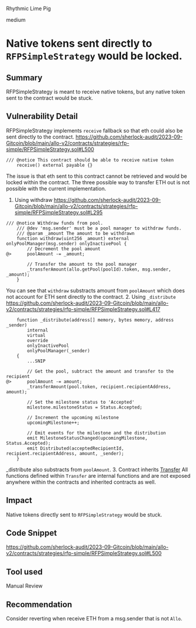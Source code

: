 Rhythmic Lime Pig

medium

# Native tokens sent directly to  `RFPSimpleStrategy` would be locked.
## Summary
RFPSimpleStrategy is meant to receive native tokens, but any native token sent to the contract would be stuck.

## Vulnerability Detail
RFPSimpleStrategy implements `receive` fallback so that eth could also be sent directly to the contract.
https://github.com/sherlock-audit/2023-09-Gitcoin/blob/main/allo-v2/contracts/strategies/rfp-simple/RFPSimpleStrategy.sol#L500
```solidity
/// @notice This contract should be able to receive native token
    receive() external payable {}
```
The issue is that eth sent to this contract cannot be retrieved and would be locked within the contract.
The three possible way to transfer ETH out is not possible with the current implementation.
1) Using withdraw
https://github.com/sherlock-audit/2023-09-Gitcoin/blob/main/allo-v2/contracts/strategies/rfp-simple/RFPSimpleStrategy.sol#L295
```solidity
/// @notice Withdraw funds from pool.
    /// @dev 'msg.sender' must be a pool manager to withdraw funds.
    /// @param _amount The amount to be withdrawn
    function withdraw(uint256 _amount) external onlyPoolManager(msg.sender) onlyInactivePool {
        // Decrement the pool amount
@>      poolAmount -= _amount;

        // Transfer the amount to the pool manager
        _transferAmount(allo.getPool(poolId).token, msg.sender, _amount);
    }
```
You can see that `withdraw` substracts amount from `poolAmount` which does not account for ETH sent directly to the contract.
2. Using `_distribute`
https://github.com/sherlock-audit/2023-09-Gitcoin/blob/main/allo-v2/contracts/strategies/rfp-simple/RFPSimpleStrategy.sol#L417
```solidity
    function _distribute(address[] memory, bytes memory, address _sender)
        internal
        virtual
        override
        onlyInactivePool
        onlyPoolManager(_sender)
    {
        ...SNIP

        // Get the pool, subtract the amount and transfer to the recipient
@>      poolAmount -= amount;
        _transferAmount(pool.token, recipient.recipientAddress, amount);

        // Set the milestone status to 'Accepted'
        milestone.milestoneStatus = Status.Accepted;

        // Increment the upcoming milestone
        upcomingMilestone++;

        // Emit events for the milestone and the distribution
        emit MilestoneStatusChanged(upcomingMilestone, Status.Accepted);
        emit Distributed(acceptedRecipientId, recipient.recipientAddress, amount, _sender);
    }
```
_distribute also substracts from `poolAmount`.
3. Contract inherits [Transfer](https://github.com/sherlock-audit/2023-09-Gitcoin/blob/main/allo-v2/contracts/core/libraries/Transfer.sol#L28)
All functions defined within `Transfer` are internal functions and are not exposed anywhere within the contracts and inherited contracts as well.

## Impact
Native tokens directly sent to `RFPSimpleStrategy` would be stuck.

## Code Snippet
https://github.com/sherlock-audit/2023-09-Gitcoin/blob/main/allo-v2/contracts/strategies/rfp-simple/RFPSimpleStrategy.sol#L500

## Tool used
Manual Review

## Recommendation
Consider reverting when receive ETH from a msg.sender that is not `Allo`.